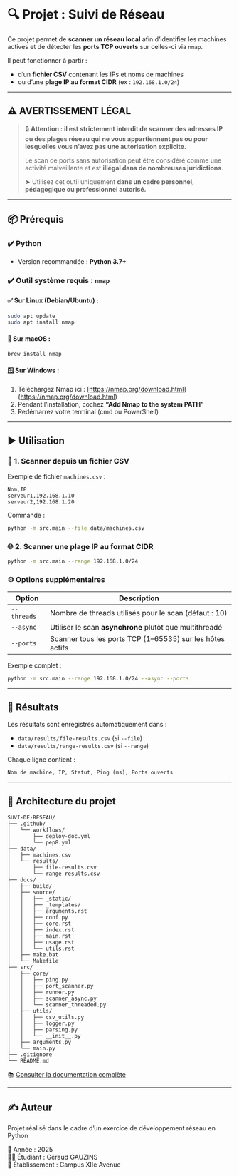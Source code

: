 # 🔍 Projet : Suivi de Réseau

Ce projet permet de **scanner un réseau local** afin d’identifier les machines actives et de détecter les **ports TCP ouverts** sur celles-ci via `nmap`.

Il peut fonctionner à partir :
- d’un **fichier CSV** contenant les IPs et noms de machines
- ou d’une **plage IP au format CIDR** (ex : `192.168.1.0/24`)

---

## ⚠️ AVERTISSEMENT LÉGAL

> 🔒 **Attention : il est strictement interdit de scanner des adresses IP ou des plages réseau qui ne vous appartiennent pas ou pour lesquelles vous n’avez pas une autorisation explicite.**
>
> Le scan de ports sans autorisation peut être considéré comme une activité malveillante et est **illégal dans de nombreuses juridictions**.
>
> ➤ Utilisez cet outil uniquement **dans un cadre personnel, pédagogique ou professionnel autorisé.**

---

## 📦 Prérequis

### ✔️ Python

- Version recommandée : **Python 3.7+**

### ✔️ Outil système requis : `nmap`

#### ✅ Sur Linux (Debian/Ubuntu) :

```bash
sudo apt update
sudo apt install nmap
```

#### 🍏 Sur macOS :

```bash
brew install nmap
```

#### 🪟 Sur Windows :

1. Téléchargez Nmap ici : [https://nmap.org/download.html](https://nmap.org/download.html)
2. Pendant l’installation, cochez **“Add Nmap to the system PATH”**
3. Redémarrez votre terminal (cmd ou PowerShell)

---

## ▶️ Utilisation

### 📁 1. Scanner depuis un fichier CSV

Exemple de fichier `machines.csv` :

```csv
Nom,IP
serveur1,192.168.1.10
serveur2,192.168.1.20
```

Commande :

```bash
python -m src.main --file data/machines.csv
```

### 🌐 2. Scanner une plage IP au format CIDR

```bash
python -m src.main --range 192.168.1.0/24
```

### ⚙️ Options supplémentaires

| Option         | Description                                                    |
|----------------|----------------------------------------------------------------|
| `--threads`    | Nombre de threads utilisés pour le scan (défaut : 10)          |
| `--async`      | Utiliser le scan **asynchrone** plutôt que multithreadé        |
| `--ports`      | Scanner tous les ports TCP (1–65535) sur les hôtes actifs      |

Exemple complet :

```bash
python -m src.main --range 192.168.1.0/24 --async --ports
```

---

## 💾 Résultats

Les résultats sont enregistrés automatiquement dans :
- `data/results/file-results.csv` (si `--file`)
- `data/results/range-results.csv` (si `--range`)

Chaque ligne contient :
```
Nom de machine, IP, Statut, Ping (ms), Ports ouverts
```

---

## 🧱 Architecture du projet

```
SUVI-DE-RESEAU/
├── .github/
│   └── workflows/
│       ├── deploy-doc.yml
│       └── pep8.yml
├── data/
│   ├── machines.csv
│   └── results/
│       ├── file-results.csv
│       └── range-results.csv
├── docs/
│   ├── build/
│   ├── source/
│   │   ├── _static/
│   │   ├── _templates/
│   │   ├── arguments.rst
│   │   ├── conf.py
│   │   ├── core.rst
│   │   ├── index.rst
│   │   ├── main.rst
│   │   ├── usage.rst
│   │   └── utils.rst
│   ├── make.bat
│   └── Makefile
├── src/
│   ├── core/
│   │   ├── ping.py
│   │   ├── port_scanner.py
│   │   ├── runner.py
│   │   ├── scanner_async.py
│   │   └── scanner_threaded.py
│   ├── utils/
│   │   ├── csv_utils.py
│   │   ├── logger.py
│   │   ├── parsing.py
│   │   └── __init__.py
│   ├── arguments.py
│   └── main.py
├── .gitignore
└── README.md
```
📚 [Consulter la documentation complète](https://winiron-15.github.io/Suivi-de-reseau/)

---

## ✍️ Auteur

Projet réalisé dans le cadre d’un exercice de développement réseau en Python  

📅 Année : 2025  
👨‍🎓 Étudiant : Géraud GAUZINS    
🏫 Établissement : Campus XIIe Avenue